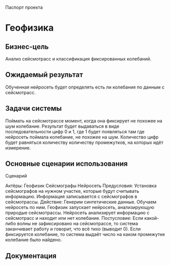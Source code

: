 Паспорт проекта
# Геофизика

## Бизнес-цель
Анализ сейсмотрасс и классификация фиксированных колебаний.

## Ожидаемый результат
Обученная нейросеть будет определять есть ли колебания по данным с сейсмотрасс.

## Задачи системы
Поймать на сейсмотрассе момент, когда она фиксирует не похожее на шум колебание.
Результат будет выдаваться в виде последовательности цифр 0 и 1, где 1 будет появляться там где нейросеть поймала колебание, не похожее на шум. Количество цифр будет равняться количеству количеству промежутков, на которых идёт измерение.

## Основные сценарии использования
Сценарий

  Актёры:
    Геофизик
    Сейсмографы
    Нейросеть
  Предусловия:
    Установка сейсмографов на нужном участке, которые будут считывать информацию.
    Информация записывается с сейсмографов в сейсмотрассы.
  Действие:
    Генерим синтетические данные.
    Обучаем нейросеть по ним.
    Геофизик запускает нейросеть, анализирующую природые сейсмотрассы.
    Нейросеть анализирует информацию с сейсмотрасс и находит или нет колебание.
  Постусловие:
    Если какой-либо волны не зафиксировано на сейсмотрассе, то система заканчивает работу и говорит, что всё тихо (выводит 0).
    Если фиксируется колебание, то система выдаёт число на каком промежутке колебание было найдено.


## Документация




